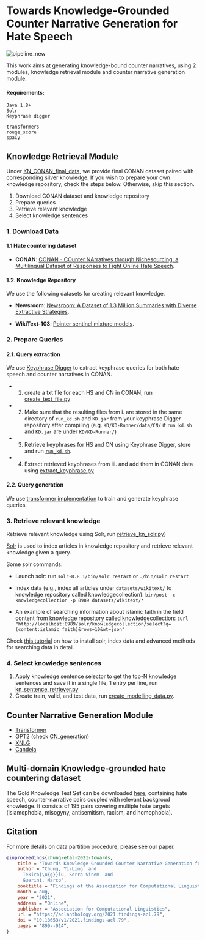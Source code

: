 Towards Knowledge-Grounded Counter Narrative Generation for Hate Speech
====================


![pipeline_new](https://user-images.githubusercontent.com/9419045/163219818-9b290d44-7597-4b66-a135-9479650b8c6e.png)



This work aims at generating knowledge-bound counter narratives, using 2 modules, knowledge retrieval module and counter narrative generation module.

#### Requirements:
```
Java 1.8+
Solr
Keyphrase digger

transformers
rouge_score
spaCy
```

## Knowledge Retrieval Module

Under [KN_CONAN_final_data](https://github.com/yilingchung/Towards_KN_CN_Generation/tree/main/KN_retriever/data/KN_CONAN_final_data), we provide final CONAN dataset paired with corresponding silver knowledge. If you wish to prepare your own knowledge repository, check the steps below. Otherwise, skip this section.

1. Download CONAN dataset and knowledge repository 
2. Prepare queries
3. Retrieve relevant knowledge
4. Select knowledge sentences

### 1. Download Data

#### 1.1 Hate countering dataset
* __CONAN__: [CONAN - COunter NArratives through Nichesourcing: a Multilingual Dataset of Responses to Fight Online Hate Speech](https://github.com/marcoguerini/CONAN).

#### 1.2. Knowledge Repository

We use the following datasets for creating relevant knowledge.

* __Newsroom__: [Newsroom: A Dataset of 1.3 Million Summaries with Diverse Extractive Strategies](https://lil.nlp.cornell.edu/newsroom/index.html).

* __WikiText-103__: [Pointer sentinel mixture models](https://www.salesforce.com/products/einstein/ai-research/the-wikitext-dependency-language-modeling-dataset/).

### 2. Prepare Queries

#### 2.1. Query extraction

We use [Keyphrase Digger](https://github.com/dhfbk/KD) to extract keyphrase queries for both hate speech and counter narratives in CONAN.

* 1. create a txt file for each HS and CN in CONAN, run [create_text_file.py](https://github.com/yilingchung/Towards_KN_CN_Generation/blob/main/KN_retriever/create_text_file.py)
* 2. Make sure that the resulting files from i. are stored in the same directory of ```run_kd.sh``` and ```KD.jar``` from your keyphrase Digger repository after compiling (e.g. ```KD/KD-Runner/data/CN/``` if ```run_kd.sh``` and ```KD.jar``` are under ```KD/KD-Runner/```)
* 3. Retrieve keyphrases for HS and CN using Keyphrase Digger, store and run [```run_kd.sh```](https://github.com/yilingchung/Towards_KN_CN_Generation/blob/main/KN_retriever/run_kd.sh).
* 4. Extract retrieved keyphrases from iii. and add them in CONAN data using [extract_keyphrase.py](https://github.com/yilingchung/Towards_KN_CN_Generation/blob/main/KN_retriever/extract_keyphrase.py)

#### 2.2. Query generation
We use [transformer implementation](https://github.com/cuicaihao/examples-TF/blob/master/community/en/transformer_chatbot.ipynb) to train and generate keyphrase queries.

### 3. Retrieve relevant knowledge
Retrieve relevant knowledge using Solr, run [retrieve_kn_solr.py](https://github.com/yilingchung/Towards_KN_CN_Generation/blob/main/KN_retriever/retrieve_kn_solr.py))
 
[Solr](https://solr.apache.org/) is used to index articles in knowledge repository and retrieve relevant knowledge given a query. 

Some solr commands:
- Launch solr:
	run `solr-8.8.1/bin/solr restart`
	or `./bin/solr restart`

- Index data (e.g., index all articles under ```datasets/wikitext/``` to knowledge repository called knowledgecollection):
    `bin/post -c knowledgecollection -p 8989 datasets/wikitext/*`

- An example of searching information about islamic faith in the field content from knowledge repository called knowledgecollection:
    `curl "http://localhost:8989/solr/knowledgecollection/select?q=(content:islamic faith)&rows=10&wt=json"`

Check [this tutorial](https://solr.apache.org/guide/8_10/solr-tutorial.html) on how to install solr, index data and advanced methods for searching data in detail.

### 4. Select knowledge sentences

1. Apply knowledge sentence selector to get the top-N knowledge sentences and save it in a single file, 1 entry per line, run [kn_sentence_retriever.py](https://github.com/yilingchung/Towards_KN_CN_Generation/blob/main/KN_retriever/kn_sentence_retriever.py)
2. Create train, valid, and test data, run [create_modelling_data.py](https://github.com/yilingchung/Towards_KN_CN_Generation/blob/main/KN_retriever/create_modelling_data.py).

## Counter Narrative Generation Module
* [Transformer](https://github.com/cuicaihao/examples-TF/blob/master/community/en/transformer_chatbot.ipynb)
* GPT2 (check [CN_generation](https://github.com/yilingchung/Towards_KN_CN_Generation/tree/main/CN_generation))
* [XNLG](https://github.com/CZWin32768/XNLG) 
* [Candela](https://github.com/XinyuHua/arggen-candela)

## Multi-domain Knowledge-grounded hate countering dataset

The Gold Knowledge Test Set can be downloaded [here](https://github.com/marcoguerini/CONAN/tree/master/multitarget_KN_grounded_CN), containing hate speech, counter-narrative pairs coupled with relevant backgroud knowledge. It consists of 195 pairs covering multiple hate targets (islamophobia, misogyny, antisemitism, racism, and homophobia).

## Citation

For more details on data partition procedure, please see our paper.

```bibtex
@inproceedings{chung-etal-2021-towards,
    title = "Towards Knowledge-Grounded Counter Narrative Generation for Hate Speech",
    author = "Chung, Yi-Ling  and
      Tekiro{\u{g}}lu, Serra Sinem  and
      Guerini, Marco",
    booktitle = "Findings of the Association for Computational Linguistics: ACL-IJCNLP 2021",
    month = aug,
    year = "2021",
    address = "Online",
    publisher = "Association for Computational Linguistics",
    url = "https://aclanthology.org/2021.findings-acl.79",
    doi = "10.18653/v1/2021.findings-acl.79",
    pages = "899--914",
}
```

